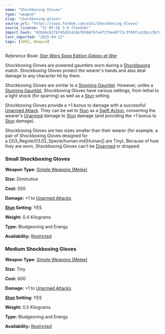 ```yaml
---
name: "Shockboxing Gloves"
type: "weapon"
slug: "shockboxing-gloves"
source_url: "https://swse.fandom.com/wiki/Shockboxing_Gloves"
source_license: "CC BY-SA 3.0 (Fandom)"
import_hash: "820d4c627bf45d5141def65b6f6fa47279e48771c3f50fca33bcc5bfce073d62"
last_imported: "2025-09-12"
tags: [SWSE, Weapon]
---
```

*Reference Book: [Star Wars Saga Edition Galaxy at War](https://swse.fandom.com/wiki/Star_Wars_Saga_Edition_Galaxy_at_War)*

Shockboxing Gloves are powered gauntlets worn during a [Shockboxing](https://swse.fandom.com/wiki/Shockboxing) match. Shockboxing Gloves protect the wearer's hands and also deal damage to any character hit by them.

Shockboxing Gloves are similar to a [Stunning Gauntlet](https://swse.fandom.com/wiki/Stunning_Gauntlet). However, unlike a [Stunning Gauntlet](https://swse.fandom.com/wiki/Stunning_Gauntlet), Shockboxing Gloves have various settings, from lethal to a light shock (for sparring) as well as a [Stun](https://swse.fandom.com/wiki/Stun) setting.

Shockboxing Gloves provide a +1 bonus to damage with a successful [Unarmed Attack](https://swse.fandom.com/wiki/Unarmed_Attack). They can be set to [Stun](https://swse.fandom.com/wiki/Stun) as a [Swift Action](https://swse.fandom.com/wiki/Swift_Action), converting the wearer's [Unarmed](https://swse.fandom.com/wiki/Unarmed) damage to [Stun](https://swse.fandom.com/wiki/Stun) damage (and providing the +1 bonus to [Stun](https://swse.fandom.com/wiki/Stun) damage).

Shockboxing Gloves are two sizes smaller than their wearer (for example, a pair of Shockboxing Gloves designed for a [[03_Regole/03.02_Specie/human.md|Human]] are Tiny). Because of how they are worn, Shockboxing Gloves can't be [Disarmed](https://swse.fandom.com/wiki/Disarmed) or dropped.

### Small Shockboxing Gloves
**Weapon Type:** [Simple Weapons (Melee)](https://swse.fandom.com/wiki/Simple_Weapons_(Melee))

**Size:** Diminutive

**Cost:** 500

**Damage:** +1 to [Unarmed Attacks](https://swse.fandom.com/wiki/Unarmed_Attacks)

**[Stun](https://swse.fandom.com/wiki/Stun) Setting:** YES

**Weight:** 0.4 Kilograms

**Type:** Bludgeoning and Energy

**Availability:** [Restricted](https://swse.fandom.com/wiki/Restricted)
### Medium Shockboxing Gloves
**Weapon Type:** [Simple Weapons (Melee)](https://swse.fandom.com/wiki/Simple_Weapons_(Melee))

**Size:** Tiny

**Cost:** 600

**Damage:** +1 to [Unarmed Attacks](https://swse.fandom.com/wiki/Unarmed_Attacks)

**[Stun](https://swse.fandom.com/wiki/Stun) Setting:** YES

**Weight:** 0.5 Kilograms

**Type:** Bludgeoning and Energy

**Availability:** [Restricted](https://swse.fandom.com/wiki/Restricted)